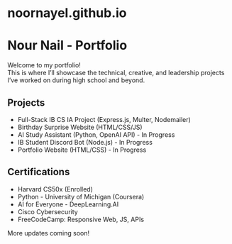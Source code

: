 # noornayel.github.io
# Nour Nail - Portfolio

Welcome to my portfolio!  
This is where I’ll showcase the technical, creative, and leadership projects I’ve worked on during high school and beyond.

## Projects
- Full-Stack IB CS IA Project (Express.js, Multer, Nodemailer)
- Birthday Surprise Website (HTML/CSS/JS)
- AI Study Assistant (Python, OpenAI API) - In Progress
- IB Student Discord Bot (Node.js) - In Progress
- Portfolio Website (HTML/CSS) - In Progress

## Certifications
- Harvard CS50x (Enrolled)
- Python - University of Michigan (Coursera)
- AI for Everyone - DeepLearning.AI
- Cisco Cybersecurity
- FreeCodeCamp: Responsive Web, JS, APIs

More updates coming soon!
